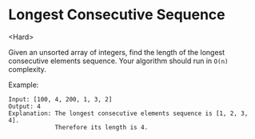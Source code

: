 # Longest Consecutive Sequence

\<Hard>

Given an unsorted array of integers, find the length of the longest consecutive
elements sequence. Your algorithm should run in `O(n)` complexity.

Example:

```
Input: [100, 4, 200, 1, 3, 2]
Output: 4
Explanation: The longest consecutive elements sequence is [1, 2, 3, 4].
             Therefore its length is 4.
```
